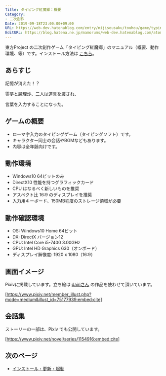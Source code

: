 ```yaml
---
Title: タイピング紅魔郷：概要
Category:
- 二次創作
Date: 2019-09-18T23:00:00+09:00
URL: https://web-dev.hatenablog.com/entry/nijisousaku/touhou/game/typing/koumakyou/manual/overview
EditURL: https://blog.hatena.ne.jp/mamorums/web-dev.hatenablog.com/atom/entry/17680117127158383592
---
```


東方Project の二次創作ゲーム「タイピング紅魔郷」のマニュアル（概要、動作環境、等）です。インストール方法は [こちら](/entry/nijisousaku/touhou/game/typing/koumakyou/manual/install-and-start)。


## あらすじ
記憶が消えた！？

霊夢と魔理沙、二人は道具を渡され、

言葉を入力することになった。



## ゲームの概要
- ローマ字入力のタイピングゲーム（タイピングソフト）です。
- キャラクター同士の会話やBGMなどもあります。
- 内容は全年齢向けです。


## 動作環境
- Windows10 64ビットのみ
- DirectX10 性能を持つグラフィックカード
- CPU はなるべく新しいものを推奨
- アスペクト比 16:9 のディスプレイを推奨
- 入力用キーボード、150MB程度のストレージ領域が必要


## 動作確認環境
- OS: Windows10 Home 64ビット
- DX: DirectX バージョン12
- CPU: Intel Core i5-7400 3.00GHz
- GPU: Intel HD Graphics 630（オンボード）
- ディスプレイ解像度: 1920 x 1080（16:9）


## 画面イメージ
Pixivに掲載しています。立ち絵は [dairiさん](https://www.pixiv.net/member.php?id=4920496) の作品を使わせて頂いています。

[https://www.pixiv.net/member_illust.php?mode=medium&illust_id=75177939:embed:cite]


## 会話集
ストーリーの一部は、Pixiv でも公開しています。

[https://www.pixiv.net/novel/series/1154916:embed:cite]


## 次のページ
- [インストール・更新・起動](/entry/nijisousaku/touhou/game/typing/koumakyou/manual/install-and-start)
